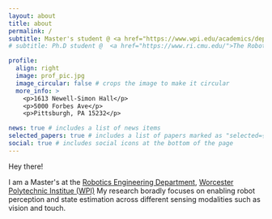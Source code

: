 ```yaml
---
layout: about
title: about
permalink: /
subtitle: Master's student @ <a href="https://www.wpi.edu/academics/departments/robotics-engineering">Worcester Polytechnic Institute</a> • As you believ so you become 🔭
# subtitle: Ph.D student @  <a href="https://www.ri.cmu.edu/">The Robotics Institute, CMU</a> 

profile:
  align: right
  image: prof_pic.jpg
  image_circular: false # crops the image to make it circular
  more_info: >
    <p>1613 Newell-Simon Hall</p>
    <p>5000 Forbes Ave</p>
    <p>Pittsburgh, PA 15232</p>

news: true # includes a list of news items
selected_papers: true # includes a list of papers marked as "selected={true}"
social: true # includes social icons at the bottom of the page
---
```

Hey there!

I am a Master's at the <a href="https://www.wpi.edu/academics/departments/robotics-engineering">Robotics Engineering Department</a>, <a href="https://wpi.edu">Worcester Polytechnic Institue (WPI)</a>  My research boradly focuses on enabling robot perception and state estimation across different sensing modalities such as vision and touch.
